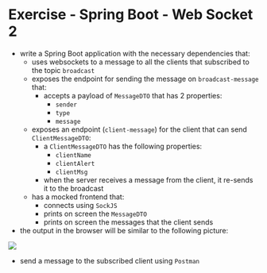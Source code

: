 # Exercise - Spring Boot - Web Socket 2
* write a Spring Boot application with the necessary dependencies that:
  * uses websockets to a message to all the clients that subscribed to the topic `broadcast`
  * exposes the endpoint for sending the message on `broadcast-message` that:
    * accepts a payload of `MessageDTO` that has 2 properties:
      * `sender`
      * `type`
      * `message`
  * exposes an endpoint (`client-message`) for the client that can send `ClientMessageDTO`:
    * a `ClientMessageDTO` has the following properties:
      * `clientName`
      * `clientAlert`
      * `clientMsg`
    * when the server receives a message from the client, it re-sends it to the broadcast
  * has a mocked frontend that:
    * connects using `SockJS`
    * prints on screen the `MessageDTO`
    * prints on screen the messages that the client sends
* the output in the browser will be similar to the following picture:

![](output.PNG)

* send a message to the subscribed client using `Postman`

